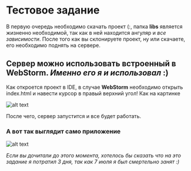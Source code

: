 # Тестовое задание

В первую очередь необходимо скачать проект (:, папка **libs** является жизненно необходимой, так как в ней находится ангуляр и _все зависимости_.
После того как вы склонируете проект, ну или скачаете, его необходимо поднять на сервере.

## Сервер можно использовать встроенный в **WebStorm**. _Именно его я и использовал_ :)

Как откроется проект в IDE, в случае **WebStorm** необходимо открыть index.html и навести курсор в правый верхний угол! Как на картинке

![alt text](https://i.ibb.co/KbdN4t1/lmao.png)

После чего, сервер запустится и все будет работать.

### А вот так выглядит само приложение

![alt text](https://i.ibb.co/GvykJNM/lmao.png)

_Если вы дочитали до этого момента, хотелось бы сказать что на это задание я потратил 3 дня, так как 7 июля я был смертельно занят :)_

